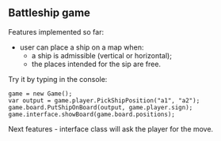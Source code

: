 ## Battleship game

Features implemented so far:
- user can place a ship on a map when:
  - a ship is admissible (vertical or horizontal);
  - the places intended for the sip are free.

Try it by typing in the console:

```plain
game = new Game();
var output = game.player.PickShipPosition("a1", "a2");
game.board.PutShipOnBoard(output, game.player.sign);
game.interface.showBoard(game.board.positions);
```

Next features - interface class will ask the player for the move. 
